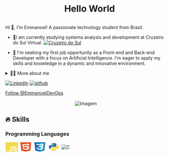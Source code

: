 <!--título-->
<div id="user-content-toc">
  <ul align="center">
    <summary><h1 style="display: inline-block">Hello World</h1></summary>
</div>

<!-- Presentation -->
<p>
  Hi 👋, I'm Emmanoel! A passionate technology student from Brazil.

  
  
  
  
  
  - 🌱I am currently studying systems analysis and development at Cruzeiro do Sul Virtual. [![Cruzeiro do Sul](https://img.shields.io/badge/Codecademy-FFF0E5?style=for-the-badge&logo=codecademy&logoColor=303347)](https://www.cruzeirodosulvirtual.com.br//)





  
  - 🔭 I'm seeking my first job opportunity as a Front-end and Back-end Developer with a focus on Artificial Intelligence. I'm eager to apply my skills and knowledge in a dynamic and innovative environment.
</p>





<!-- Dropdown -->
<details>
  <summary>👨‍💻 More about me</summary>

  - 💬 A dynamic and creative 38-year-old professional, married, father, with experience as a Purchasing Assistant, I have developed valuable skills in communication, negotiation and problem-solving.

  - ⚡ I enjoy reading a good book, as well as watching movies and playing games! I believe that our personal interests contribute to a more refined perception for problem-solving..
</details>

<!-- Links -->
[![LinkedIn](https://img.shields.io/badge/LinkedIn-0077B5?style=for-the-badge&logo=linkedin&logoColor=white)](https://www.linkedin.com/in/emmanoelcarvalho/)
[![github](https://img.shields.io/badge/LinkedIn-0077B5?style=for-the-badge&logo=linkedin&logoColor=white)](https://github.com/EmmanoelDevOps/)

<!-- Place this tag where you want the button to render. -->
<a class="github-button" href="https://github.com/EmmanoelDevOps" data-color-scheme="no-preference: claro_alto_contraste; light: light; dark: dark;" data-size="large" aria-label="Follow @EmmanoelDevOps on GitHub">Follow @EmmanoelDevOps</a>



<!-- GIF -->
<p align="center">
  <img align="center" src="https://github.com/user-attachments/assets/80b2bd0a-3baa-486d-ba03-e5c6f2e81f7d" alt="Imagem">
</p>

## 🔥 Skills
<!-- Skills: Programming Languages -->
  <div style="flex-basis: 48%;">
    <h3>Programming Languages</h3>
    <img align="center" alt="Js" height="30" width="40" src="https://raw.githubusercontent.com/devicons/devicon/master/icons/javascript/javascript-plain.svg">
    <img align="center" alt="HTML" height="30" width="40" src="https://raw.githubusercontent.com/devicons/devicon/master/icons/html5/html5-original.svg">
    <img align="center" alt="CSS" height="30" width="40" src="https://raw.githubusercontent.com/devicons/devicon/master/icons/css3/css3-original.svg">
    <img align="center" alt="Python" height="30" width="40" src="https://raw.githubusercontent.com/devicons/devicon/master/icons/python/python-original.svg">
    <img align="center" alt="C" height="30" width="40" src="https://cdn.jsdelivr.net/gh/devicons/devicon/icons/c/c-original.svg">
  </div>
  
